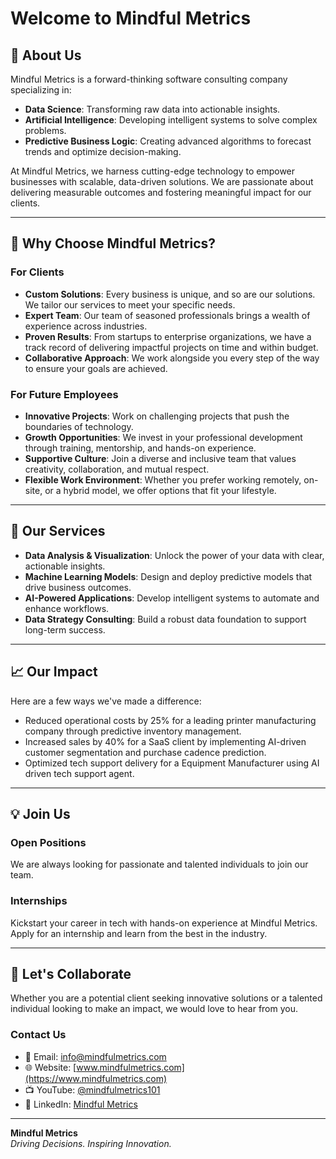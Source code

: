# Welcome to Mindful Metrics

## 🚀 About Us
Mindful Metrics is a forward-thinking software consulting company specializing in:
- **Data Science**: Transforming raw data into actionable insights.
- **Artificial Intelligence**: Developing intelligent systems to solve complex problems.
- **Predictive Business Logic**: Creating advanced algorithms to forecast trends and optimize decision-making.

At Mindful Metrics, we harness cutting-edge technology to empower businesses with scalable, data-driven solutions. We are passionate about delivering measurable outcomes and fostering meaningful impact for our clients.

---

## 🌟 Why Choose Mindful Metrics?

### For Clients
- **Custom Solutions**: Every business is unique, and so are our solutions. We tailor our services to meet your specific needs.
- **Expert Team**: Our team of seasoned professionals brings a wealth of experience across industries.
- **Proven Results**: From startups to enterprise organizations, we have a track record of delivering impactful projects on time and within budget.
- **Collaborative Approach**: We work alongside you every step of the way to ensure your goals are achieved.

### For Future Employees
- **Innovative Projects**: Work on challenging projects that push the boundaries of technology.
- **Growth Opportunities**: We invest in your professional development through training, mentorship, and hands-on experience.
- **Supportive Culture**: Join a diverse and inclusive team that values creativity, collaboration, and mutual respect.
- **Flexible Work Environment**: Whether you prefer working remotely, on-site, or a hybrid model, we offer options that fit your lifestyle.

---

## 🔧 Our Services

- **Data Analysis & Visualization**: Unlock the power of your data with clear, actionable insights.
- **Machine Learning Models**: Design and deploy predictive models that drive business outcomes.
- **AI-Powered Applications**: Develop intelligent systems to automate and enhance workflows.
- **Data Strategy Consulting**: Build a robust data foundation to support long-term success.

---

## 📈 Our Impact

Here are a few ways we've made a difference:

- Reduced operational costs by 25% for a leading printer manufacturing company through predictive inventory management.
- Increased sales by 40% for a SaaS client by implementing AI-driven customer segmentation and purchase cadence prediction.
- Optimized tech support delivery for a Equipment Manufacturer using AI driven tech support agent.

---

## 💡 Join Us

### Open Positions
We are always looking for passionate and talented individuals to join our team. 

### Internships
Kickstart your career in tech with hands-on experience at Mindful Metrics. Apply for an internship and learn from the best in the industry.

---

## 🤝 Let's Collaborate

Whether you are a potential client seeking innovative solutions or a talented individual looking to make an impact, we would love to hear from you.

### Contact Us
- 📧 Email: [info@mindfulmetrics.com](mailto:info@mindfulmetrics.com)
- 🌐 Website: [www.mindfulmetrics.com](https://www.mindfulmetrics.com)
- 📺 YouTube: [@mindfulmetrics101](https://www.youtube.com/@mindfulmetrics101)
- 📘 LinkedIn: [Mindful Metrics](https://www.linkedin.com/company/mindful-metrics/)

---

**Mindful Metrics**  
*Driving Decisions. Inspiring Innovation.*
